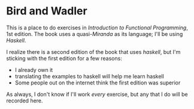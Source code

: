 # Bird and Wadler

This is a place to do exercises in _Introduction to Functional Programming_,
1st edition.  The book uses a quasi-_Miranda_ as its language; I'll be
using _Haskell_.

I realize there is a second edition of the book that uses _haskell_, but
I'm sticking with the first edition for a few reasons:

  + I already own it
  + translating the examples to haskell will help me learn haskell
  + Some people out on the internet think the first edition was superior

As always, I don't know if I'll work _every_ exercise, but any that I
do will be recorded here.

